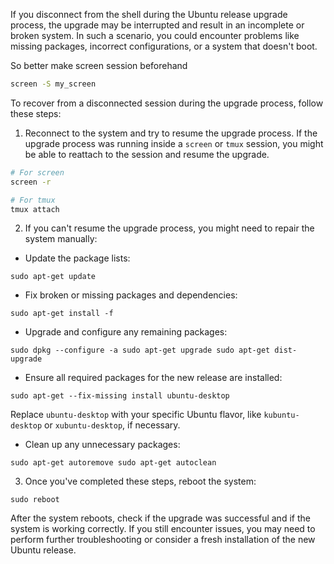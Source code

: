 If you disconnect from the shell during the Ubuntu release upgrade process, the upgrade may be interrupted and result in an incomplete or broken system. In such a scenario, you could encounter problems like missing packages, incorrect configurations, or a system that doesn't boot.

So better make screen session beforehand

```bash
screen -S my_screen
```

To recover from a disconnected session during the upgrade process, follow these steps:

1.  Reconnect to the system and try to resume the upgrade process. If the upgrade process was running inside a `screen` or `tmux` session, you might be able to reattach to the session and resume the upgrade.

```bash
# For screen 
screen -r

# For tmux 
tmux attach
```

2.  If you can't resume the upgrade process, you might need to repair the system manually:

-   Update the package lists:

`sudo apt-get update`

-   Fix broken or missing packages and dependencies:

`sudo apt-get install -f`

-   Upgrade and configure any remaining packages:

`sudo dpkg --configure -a sudo apt-get upgrade sudo apt-get dist-upgrade`

-   Ensure all required packages for the new release are installed:

`sudo apt-get --fix-missing install ubuntu-desktop`

Replace `ubuntu-desktop` with your specific Ubuntu flavor, like `kubuntu-desktop` or `xubuntu-desktop`, if necessary.

-   Clean up any unnecessary packages:

`sudo apt-get autoremove sudo apt-get autoclean`

3.  Once you've completed these steps, reboot the system:

`sudo reboot`

After the system reboots, check if the upgrade was successful and if the system is working correctly. If you still encounter issues, you may need to perform further troubleshooting or consider a fresh installation of the new Ubuntu release.